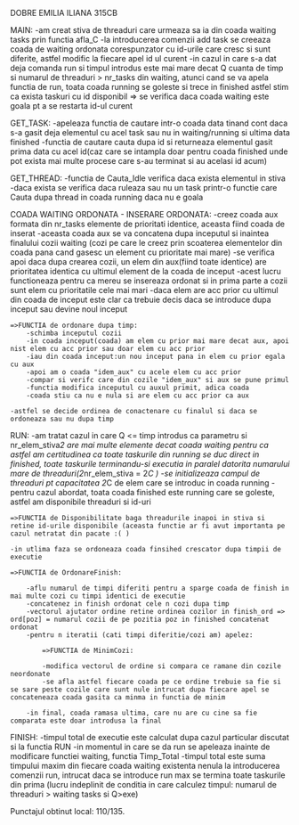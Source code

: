 DOBRE EMILIA ILIANA 315CB

MAIN:
    -am creat stiva de threaduri care urmeaza sa ia din coada waiting tasks prin functia afla_C
    -la introducerea comenzii add task se creeaza coada de waiting ordonata corespunzator cu id-urile care cresc si sunt diferite, astfel modific la fiecare apel id ul curent
    -in cazul in care s-a dat deja comanda run si timpul introdus este mai mare decat Q cuanta de timp si numarul de threaduri > nr_tasks din waiting, atunci cand se va apela functia de run, toata coada running se goleste si trece in finished astfel stim ca exista taskuri cu id disponibil => se verifica daca coada waiting este goala pt a se restarta id-ul curent



GET_TASK:
    -apeleaza functia de cautare intr-o coada data tinand cont daca s-a gasit deja elementul cu acel task sau nu in waiting/running si ultima data finished
    -functia de cautare cauta dupa id si returneaza elementul gasit prima data cu acel id(caz care se intampla doar pentru coada finished unde pot exista mai multe procese care s-au terminat si au acelasi id acum)



GET_THREAD:
    -functia de Cauta_Idle verifica daca exista elementul in stiva
    -daca exista se verifica daca ruleaza sau nu un task printr-o functie care Cauta dupa thread in coada running daca nu e goala



COADA WAITING ORDONATA - INSERARE ORDONATA:
    -creez coada aux formata din nr_tasks elemente de prioritati identice, aceasta fiind coada de inserat
    -aceasta coada aux se va concatena dupa inceputul si inaintea finalului cozii waiting (cozi pe care le creez prin scoaterea elementelor din coada pana cand gasesc un element cu prioritate mai mare)
    -se verifica apoi daca dupa crearea cozii, un elem din aux(fiind toate identice) are prioritatea identica cu ultimul element de la coada de inceput
    -acest lucru functioneaza pentru ca mereu se insereaza ordonat si in prima parte a cozii sunt elem cu prioritatile cele mai mari
    -daca elem are acc prior cu ultimul din coada de inceput este clar ca trebuie decis daca se introduce dupa inceput sau devine noul inceput
    
    =>FUNCTIA de ordonare dupa timp:
        -schimba inceputul cozii
        -in coada inceput(coada) am elem cu prior mai mare decat aux, apoi nist elem cu acc prior sau doar elem cu acc prior
        -iau din coada inceput:un nou inceput pana in elem cu prior egala cu aux
        -apoi am o coada "idem_aux" cu acele elem cu acc prior
        -compar si verifc care din cozile "idem_aux" si aux se pune primul
        -functia modifica inceputul cu auxul primit, adica coada
        -coada stiu ca nu e nula si are elem cu acc prior ca aux

    -astfel se decide ordinea de conactenare cu finalul si daca se ordoneaza sau nu dupa timp


RUN:
    -am tratat cazul in care Q <= timp introdus ca parametru si nr_elem_stiva*2 are mai multe elemente decat coada waiting pentru ca astfel am certitudinea ca toate taskurile din running se duc direct in finished, toate taskurile terminandu-si executia in paralel datorita numarului mare de threaduri(2*nr_elem_stiva = 2*C ) 
    -se initializeaza campul de threaduri pt capacitatea 2*C de elem care se introduc in coada running 
    -pentru cazul abordat, toata coada finished este running care se goleste, astfel am disponibile threaduri si id-uri

    =>FUNCTIA de Disponibilitate baga threadurile inapoi in stiva si retine id-urile disponibile (aceasta functie ar fi avut importanta pe cazul netratat din pacate :( )
    
    -in utlima faza se ordoneaza coada finsihed crescator dupa timpii de executie

    =>FUNCTIA de OrdonareFinish:

        -aflu numarul de timpi diferiti pentru a sparge coada de finish in mai multe cozi cu timpi identici de executie
        -concatenez in finish ordonat cele n cozi dupa timp
        -vectorul ajutator ordine retine ordinea cozilor in finish_ord => ord[poz] = numarul cozii de pe pozitia poz in finished concatenat ordonat
        -pentru n iteratii (cati timpi diferitie/cozi am) apelez:

            =>FUNCTIA de MinimCozi:

            -modifica vectorul de ordine si compara ce ramane din cozile neordonate
            -se afla astfel fiecare coada pe ce ordine trebuie sa fie si se sare peste cozile care sunt nule intrucat dupa fiecare apel se concateneaza coada gasita ca minma in functia de minim

        -in final, coada ramasa ultima, care nu are cu cine sa fie comparata este doar introdusa la final


FINISH:
    -timpul total de executie este calculat dupa cazul particular discutat si la functia RUN
    -in momentul in care se da run se apeleaza inainte de modificare functiei waiting, functia Timp_Total
    -timpul total este suma timpului maxim din fiecare coada waiting existenta nenula la introducerea comenzii run, intrucat daca se introduce run max se termina toate taskurile din prima (lucru indeplinit de conditia in care calculez timpul: numarul de threaduri > waiting tasks si Q>exe)


Punctajul obtinut local: 110/135.
